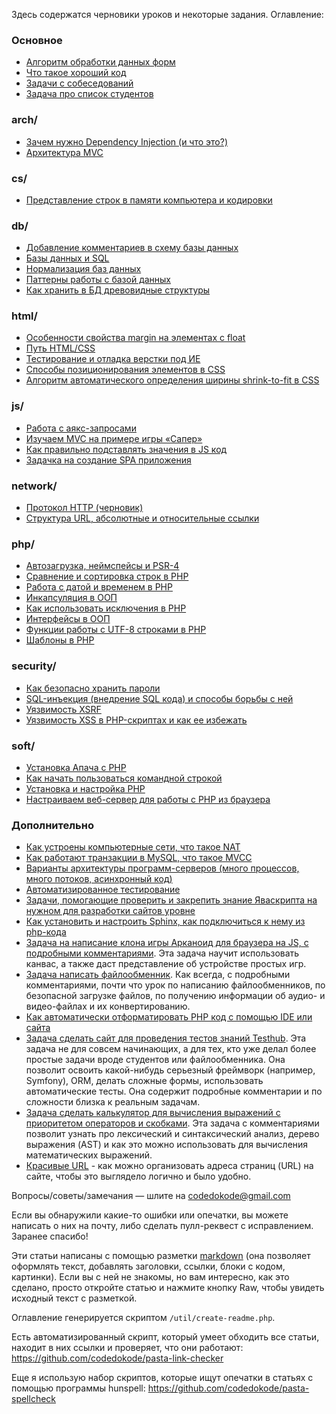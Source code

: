 Здесь содержатся черновики уроков и некоторые задания. Оглавление: 

### Основное

- [Алгоритм обработки данных форм](forms.md)
- [Что такое хороший код](good-code.md)
- [Задачи с собеседований](interview-tasks.md)
- [Задача про список студентов](student-list.md)

### arch/

- [Зачем нужно Dependency Injection (и что это?)](arch/di.md)
- [Архитектура MVC](arch/mvc.md)

### cs/

- [Представление строк в памяти компьютера и кодировки](cs/strings.md)

### db/

- [Добавление комментариев в схему базы данных](db/comments.md)
- [Базы данных и SQL](db/databases.md)
- [Нормализация баз данных](db/normalization.md)
- [Паттерны работы с базой данных](db/patterns-oop.md)
- [Как хранить в БД древовидные структуры](db/trees.md)

### html/

- [Особенности свойства margin на элементах с float](html/float-margins.md)
- [Путь HTML/CSS](html/html.md)
- [Тестирование и отладка верстки под ИЕ](html/markup-for-ie.md)
- [Способы позиционирования элементов в CSS](html/positioning.md)
- [Алгоритм автоматического определения ширины shrink-to-fit в CSS](html/shrink-to-fit.md)

### js/

- [Работа с аякс-запросами](js/ajax.md)
- [Изучаем MVC на примере игры «Сапер»](js/minesweeper-mvc.md)
- [Как правильно подставлять значения в JS код](js/pass-values.md)
- [Задачка на создание SPA приложения](js/spa.md)

### network/

- [Протокол HTTP (черновик)](network/http.md)
- [Структура URL, абсолютные и относительные ссылки](network/urls.md)

### php/

- [Автозагрузка, неймспейсы и PSR-4](php/autoload.md)
- [Сравнение и сортировка строк в PHP](php/collation.md)
- [Работа с датой и временем в PHP](php/datetime.md)
- [Инкапсуляция в ООП](php/encapsulation.txt)
- [Как использовать исключения в PHP](php/exceptions.md)
- [Интерфейсы в ООП](php/interfaces.md)
- [Функции работы с UTF-8 строками в PHP](php/strings-utf8.md)
- [Шаблоны в PHP](php/templates.md)

### security/

- [Как безопасно хранить пароли](security/password-hashing.md)
- [SQL-инъекция (внедрение SQL кода) и способы борьбы с ней](security/sql-injection.md)
- [Уязвимость XSRF](security/xsrf.md)
- [Уязвимость XSS в PHP-скриптах и как ее избежать](security/xss.md)

### soft/

- [Установка Апача с PHP](soft/apache-install.md)
- [Как начать пользоваться командной строкой](soft/cli.md)
- [Установка и настройка PHP](soft/php-install.md)
- [Настраиваем веб-сервер для работы с PHP из браузера](soft/web-server.md)



### Дополнительно

- [Как устроены компьютерные сети, что такое NAT](https://gist.github.com/codedokode/1af26d3a64748f05ba8b870b273edfc6)
- [Как работают транзакции в MySQL, что такое MVCC](https://gist.github.com/codedokode/45f2961e7d68f7a2c501f4f893a45e17)
- [Варианты архитектуры программ-серверов (много процессов, много потоков, асинхронный код)](https://gist.github.com/codedokode/ffd520440a970c07c1c6)
- [Автоматизированное тестирование](https://gist.github.com/codedokode/a455bde7d0748c0a351a)
- [Задачи, помогающие проверить и закрепить знание Яваскрипта на нужном для разработки сайтов уровне](https://gist.github.com/codedokode/ce30e7a036f18f416ae0)
- [Как установить и настроить Sphinx, как подключиться к нему из php-кода](https://gist.github.com/codedokode/10539366)
- [Задача на написание клона игры Арканоид для браузера на JS, с подробными комментариями](https://gist.github.com/codedokode/9933897). Эта задача научит использовать канвас, а также даст представление об устройстве простых игр.
- [Задача написать файлообменник](https://gist.github.com/codedokode/9424217). Как всегда, с подробными комментариями, почти что урок по написанию файлообменников, по безопасной загрузке файлов, по получению информации об аудио- и видео-файлах и их конвертированию.
- [Как автоматически отформатировать PHP код с помощью IDE или сайта](https://gist.github.com/codedokode/8759492)
- [Задача сделать сайт для проведения тестов знаний Testhub](https://gist.github.com/codedokode/8733007). Эта задача не для совсем начинающих, а для тех, кто уже делал более простые задачи вроде студентов или файлообменника. Она позволит освоить какой-нибудь серьезный фреймворк (например, Symfony), ORM, делать сложные формы, использовать автоматические тесты. Она содержит подробные комментарии и по сложности близка к реальным задачам.
- [Задача сделать калькулятор для вычисления выражений с приоритетом операторов и скобками](https://gist.github.com/codedokode/7005985). Эта задача с комментариями позволит узнать про лексический и синтаксический анализ, дерево выражения (AST) и как это можно использовать для вычисления математических выражений.
- [Красивые URL](https://gist.github.com/codedokode/772a4ccc03e41d6b7cba) - как можно организовать адреса страниц (URL) на сайте, чтобы это выглядело логично и было удобно.

Вопросы/советы/замечания — шлите на codedokode@gmail.com

Если вы обнаружили какие-то ошибки или опечатки, вы можете написать о них на почту, либо сделать пулл-реквест с исправлением. Заранее спасибо!

Эти статьи написаны с помощью разметки [markdown](https://ru.wikipedia.org/wiki/Markdown) (она позволяет оформлять текст, добавлять заголовки, ссылки, блоки с кодом, картинки). Если вы с ней не знакомы, но вам интересно, как это сделано, просто откройте статью и нажмите кнопку Raw, чтобы увидеть исходный текст с разметкой.

Оглавление генерируется скриптом `/util/create-readme.php`.

Есть автоматизированный скрипт, который умеет обходить все статьи, находит в них ссылки и проверяет, что они работают:  https://github.com/codedokode/pasta-link-checker 

Еще я использую набор скриптов, которые ищут опечатки в статьях с помощью программы hunspell: https://github.com/codedokode/pasta-spellcheck
